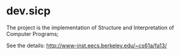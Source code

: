 dev.sicp
========
The project is the implementation of Structure and Interpretation of Computer Programs;

See the details:
   http://www-inst.eecs.berkeley.edu/~cs61a/fa13/
